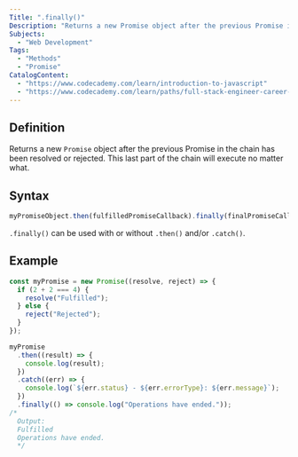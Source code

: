 ```yaml
---
Title: ".finally()"
Description: "Returns a new Promise object after the previous Promise in the chain has been resolved or rejected. This last part of the chain will execute no matter what."
Subjects:
  - "Web Development"
Tags:
  - "Methods"
  - "Promise"
CatalogContent:
  - "https://www.codecademy.com/learn/introduction-to-javascript"
  - "https://www.codecademy.com/learn/paths/full-stack-engineer-career-path"
---
```


## Definition

Returns a new `Promise` object after the previous Promise in the chain has been resolved or rejected. This last part of the chain will execute no matter what.

## Syntax

```js
myPromiseObject.then(fulfilledPromiseCallback).finally(finalPromiseCallback);
```

`.finally()` can be used with or without `.then()` and/or `.catch()`.

## Example

```js
const myPromise = new Promise((resolve, reject) => {
  if (2 + 2 === 4) {
    resolve("Fulfilled");
  } else {
    reject("Rejected");
  }
});

myPromise
  .then((result) => {
    console.log(result);
  })
  .catch((err) => {
    console.log(`${err.status} - ${err.errorType}: ${err.message}`);
  })
  .finally(() => console.log("Operations have ended."));
/*
  Output: 
  Fulfilled
  Operations have ended.
  */
```
